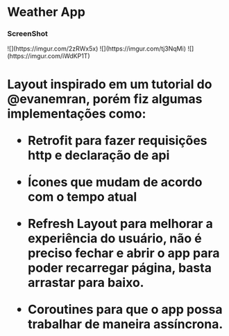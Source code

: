 <h1>Weather App</h1>
<h3>ScreenShot</h3>
![](https://imgur.com/2zRWx5x) ![](https://imgur.com/tj3NqMi) ![](https://imgur.com/iWdKP1T)
<h1>Layout inspirado em um tutorial do @evanemran, porém fiz algumas implementações como:

- Retrofit para fazer requisições http e declaração de api

- Ícones que mudam de acordo com o tempo atual

- Refresh Layout para melhorar a experiência do usuário, não é preciso fechar e abrir o 
app para poder recarregar página, basta arrastar para baixo.

- Coroutines para que o app possa trabalhar de maneira assíncrona.
</h1>
